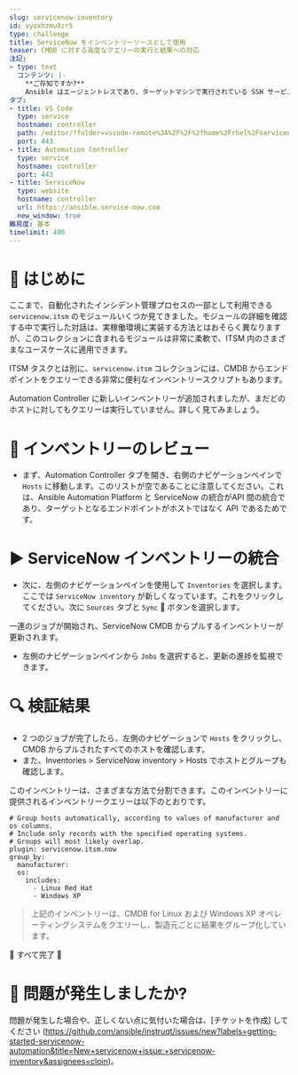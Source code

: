 ```yaml
---
slug: servicenow-inventory
id: vyoxhzmu9zr5
type: challenge
title: ServiceNow をインベントリーソースとして使用
teaser: CMDB に対する高度なクエリーの実行と結果への対応
注記:
- type: text
  コンテンツ: |-
    **ご存知ですか?**
    Ansible はエージェントレスであり、ターゲットマシンで実行されている SSH サービスのみ必要です。ただし、これらの課題では、Ansible が ServiceNow などの外部サービスと対話できるようにする API がターゲットです。
タブ:
- title: VS Code
  type: service
  hostname: controller
  path: /editor/?folder=vscode-remote%3A%2F%2F%2fhome%2Frhel%2Fservicenow_project
  port: 443
- title: Automation Controller
  type: service
  hostname: controller
  port: 443
- title: ServiceNow
  type: website
  hostname: controller
  url: https://ansible.service-now.com
  new_window: true
難易度: 基本
timelimit: 400
---
```

👋 はじめに
====
ここまで、自動化されたインシデント管理プロセスの一部として利用できる `servicenow.itsm` のモジュールいくつか見てきました。モジュールの詳細を確認する中で実行した対話は、実稼働環境に実装する方法とはおそらく異なりますが、このコレクションに含まれるモジュールは非常に柔軟で、ITSM 内のさまざまなユースケースに適用できます。

ITSM タスクとは別に、`servicenow.itsm` コレクションには、CMDB からエンドポイントをクエリーできる非常に便利なインベントリースクリプトもあります。

Automation Controller に新しいインベントリーが追加されましたが、まだどのホストに対してもクエリーは実行していません。詳しく見てみましょう。

👀 インベントリーのレビュー
====
- まず、Automation Controller タブを開き、右側のナビゲーションペインで `Hosts` に移動します。このリストが空であることに注意してください。これは、Ansible Automation Platform と ServiceNow の統合がAPI 間の統合であり、ターゲットとなるエンドポイントがホストではなく API であるためです。

▶️ ServiceNow インベントリーの統合
====
- 次に、左側のナビゲーションペインを使用して `Inventories` を選択します。ここでは `ServiceNow inventory` が新しくなっています。これをクリックしてください。次に `Sources` タブと `Sync` 🔄 ボタンを選択します。

一連のジョブが開始され、ServiceNow CMDB からプルするインベントリーが更新されます。
- 左側のナビゲーションペインから `Jobs` を選択すると、更新の進捗を監視できます。

🔍 検証結果
====
- 2 つのジョブが完了したら、左側のナビゲーションで `Hosts` をクリックし、CMDB からプルされたすべてのホストを確認します。
- また、Inventories > ServiceNow inventory > Hosts でホストとグループも確認します。

このインベントリーは、さまざまな方法で分割できます。このインベントリーに提供されるインベントリークエリーは以下のとおりです。
```
# Group hosts automatically, according to values of manufacturer and os columns.
# Include only records with the specified operating systems.
# Groups will most likely overlap.
plugin: servicenow.itsm.now
group_by:
  manufacturer:
  os:
    includes:
      - Linux Red Hat
      - Windows XP
```
> 上記のインベントリーは、CMDB for Linux および Windows XP オペレーティングシステムをクエリーし、製造元ごとに結果をグループ化しています。

🎉 すべて完了 🎉

🐛 問題が発生しましたか?
====
問題が発生した場合や、正しくない点に気付いた場合は、[チケットを作成] してください (https://github.com/ansible/instruqt/issues/new?labels=getting-started-servicenow-automation&title=New+servicenow+issue:+servicenow-inventory&assignees=cloin)。